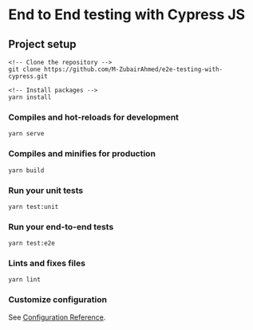 # End to End testing with Cypress JS

## Project setup
```
<!-- Clone the repository -->
git clone https://github.com/M-ZubairAhmed/e2e-testing-with-cypress.git

<!-- Install packages -->
yarn install
```

### Compiles and hot-reloads for development
```
yarn serve
```

### Compiles and minifies for production
```
yarn build
```

### Run your unit tests
```
yarn test:unit
```

### Run your end-to-end tests
```
yarn test:e2e
```

### Lints and fixes files
```
yarn lint
```

### Customize configuration
See [Configuration Reference](https://cli.vuejs.org/config/).
